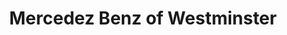 ---
title: "Mercedez Benz of Westminster"
url: /westminster/mercedez-benz-of-westminster/
shop: Autohaus
---